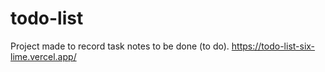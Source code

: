 # todo-list
Project made to record task notes to be done (to do).
https://todo-list-six-lime.vercel.app/
